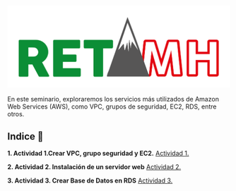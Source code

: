 <img src="LogoRetaMH_color.png" style="center">

En este seminario, exploraremos los servicios más utilizados de Amazon Web Services (AWS), como VPC, grupos de seguridad, EC2, RDS, entre otros.

## Indice 🚀

**1. Actividad 1.Crear VPC, grupo seguridad y EC2.**
[Actividad 1.](AWS/actividad1.md)

**2. Actividad 2. Instalación de un servidor web**
[Actividad 2.](AWS/actividad2.md)

**3. Actividad 3. Crear Base de Datos en RDS**
[Actividad 3.](AWS/actividad3.md)
